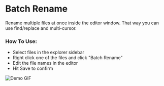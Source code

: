 # Batch Rename

Rename multiple files at once inside the editor window. That way you can use find/replace and multi-cursor.

### How To Use:
* Select files in the explorer sidebar
* Right click one of the files and click "Batch Rename"
* Edit the file names in the editor
* Hit Save to confirm

![Demo GIF](https://raw.githubusercontent.com/JannisX11/batch-rename/main/media/demo.gif)
